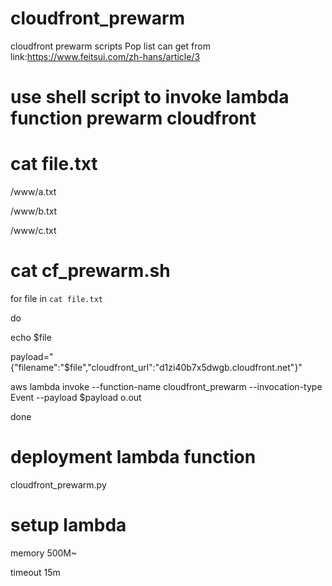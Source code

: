 # cloudfront_prewarm
cloudfront prewarm scripts
Pop list can get from link:https://www.feitsui.com/zh-hans/article/3

# use shell script to invoke lambda function prewarm cloudfront

# cat file.txt

/www/a.txt

/www/b.txt

/www/c.txt

# cat cf_prewarm.sh

for file in `cat file.txt`

do

echo $file

payload="{\"filename\":\"$file\",\"cloudfront_url\":\"d1zi40b7x5dwgb.cloudfront.net\"}"

aws lambda invoke --function-name cloudfront_prewarm --invocation-type Event --payload $payload o.out

done

# deployment lambda function 
cloudfront_prewarm.py

# setup lambda 
memory 500M~

timeout 15m

